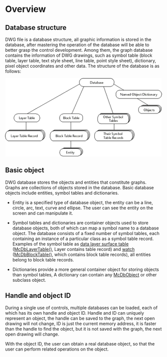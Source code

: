 # Overview

## Database structure
DWG file is a database structure, all graphic information is stored in the database, after mastering the operation of the database will be able to better grasp the control development. Among them, the graph database contains the information of DWG drawings, such as symbol table (block table, layer table, text style sheet, line table, point style sheet), dictionary, pixel object coordinates and other data. The structure of the database is as follows:

![Database structure](../../../assets/en/img/%E6%95%B0%E6%8D%AE%E5%BA%93%E7%BB%93%E6%9E%84.png)

## Basic object

DWG database stores the objects and entities that constitute graphs. Graphs are collections of objects stored in the database. Basic database objects include entities, symbol tables and dictionaries.

* Entity is a specified type of database object, the entity can be a line, circle, arc, text, curve and ellipse. The user can see the entity on the screen and can manipulate it.

* Symbol tables and dictionaries are container objects used to store database objects, both of which can map a symbol name to a database object. The database consists of a fixed number of symbol tables, each containing an instance of a particular class as a symbol table record. Examples of the symbol table as [data layer surface table](./2.LayerTable.md) ([McDbLayerTable()](../../api/classes/2d.McDbLayerTable.md), Layer contains table record) and [watch](./5.BlockTable.md) ([McDbBlockTable()](../../api/classes/2d.McDbBlockTable.md), which contains block table records), all entities belong to block table records.

* Dictionaries provide a more general container object for storing objects than symbol tables, A dictionary can contain any [McDbObject](../../api/classes/2d.McDbObject.md#class-mcdbobject) or other subclass object.

## Handle and object ID

During a single use of controls, multiple databases can be loaded, each of which has its own handle and object ID. Handle and ID can uniquely represent an object, the handle can be saved to the graph, the next open drawing will not change, ID is just the current memory address, it is faster than the handle to find the object, but it is not saved with the graph, the next open drawing will change.

With the object ID, the user can obtain a real database object, so that the user can perform related operations on the object.

